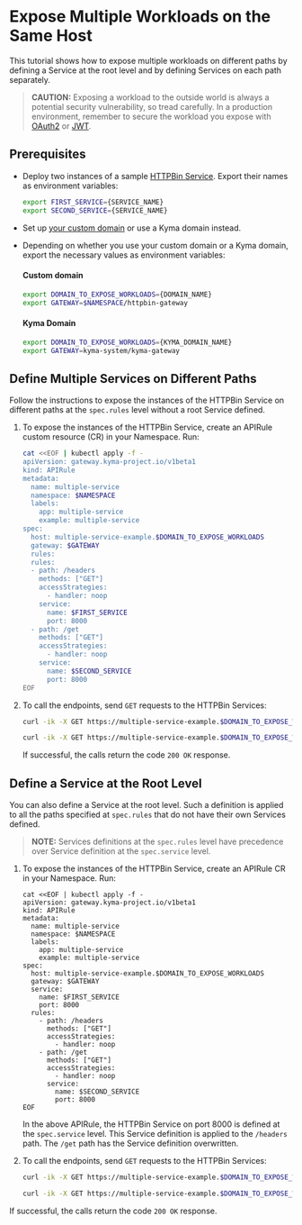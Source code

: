 # Expose Multiple Workloads on the Same Host

This tutorial shows how to expose multiple workloads on different paths by defining a Service at the root level and by defining Services on each path separately.

   > **CAUTION:** Exposing a workload to the outside world is always a potential security vulnerability, so tread carefully. In a production environment, remember to secure the workload you expose with [OAuth2](../01-50-expose-and-secure-a-workload/01-50-expose-and-secure-workload-oauth2.md) or [JWT](../01-50-expose-and-secure-a-workload/01-52-expose-and-secure-workload-jwt.md).

## Prerequisites

* Deploy two instances of a sample [HTTPBin Service](../01-00-create-workload.md). Export their names as environment variables:
  
  ```bash
  export FIRST_SERVICE={SERVICE_NAME}
  export SECOND_SERVICE={SERVICE_NAME}
  ```

* Set up [your custom domain](../01-10-setup-custom-domain-for-workload.md) or use a Kyma domain instead. 
* Depending on whether you use your custom domain or a Kyma domain, export the necessary values as environment variables:
  
    <!-- tabs:start -->
    #### Custom domain
      
    ```bash
    export DOMAIN_TO_EXPOSE_WORKLOADS={DOMAIN_NAME}
    export GATEWAY=$NAMESPACE/httpbin-gateway
    ```
    #### Kyma Domain

    ```bash
    export DOMAIN_TO_EXPOSE_WORKLOADS={KYMA_DOMAIN_NAME}
    export GATEWAY=kyma-system/kyma-gateway
    ```
    <!-- tabs:end --> 

## Define Multiple Services on Different Paths

Follow the instructions to expose the instances of the HTTPBin Service on different paths at the `spec.rules` level without a root Service defined.

1. To expose the instances of the HTTPBin Service, create an APIRule custom resource (CR) in your Namespace. Run:

    ```bash
    cat <<EOF | kubectl apply -f -
    apiVersion: gateway.kyma-project.io/v1beta1
    kind: APIRule
    metadata:
      name: multiple-service
      namespace: $NAMESPACE
      labels:
        app: multiple-service
        example: multiple-service
    spec:
      host: multiple-service-example.$DOMAIN_TO_EXPOSE_WORKLOADS
      gateway: $GATEWAY
      rules:
      rules:
      - path: /headers
        methods: ["GET"]
        accessStrategies:
          - handler: noop
        service:
          name: $FIRST_SERVICE
          port: 8000
      - path: /get
        methods: ["GET"]
        accessStrategies:
          - handler: noop
        service:
          name: $SECOND_SERVICE
          port: 8000
    EOF
    ```

2. To call the endpoints, send `GET` requests to the HTTPBin Services:

    ```bash
    curl -ik -X GET https://multiple-service-example.$DOMAIN_TO_EXPOSE_WORKLOADS/headers

    curl -ik -X GET https://multiple-service-example.$DOMAIN_TO_EXPOSE_WORKLOADS/get 
    ```
    If successful, the calls return the code `200 OK` response.

## Define a Service at the Root Level

You can also define a Service at the root level. Such a definition is applied to all the paths specified at `spec.rules` that do not have their own Services defined.
 
 > **NOTE:** Services definitions at the `spec.rules` level have precedence over Service definition at the `spec.service` level.

1. To expose the instances of the HTTPBin Service, create an APIRule CR in your Namespace. Run:

    ```shell
    cat <<EOF | kubectl apply -f -
    apiVersion: gateway.kyma-project.io/v1beta1
    kind: APIRule
    metadata:
      name: multiple-service
      namespace: $NAMESPACE
      labels:
        app: multiple-service
        example: multiple-service
    spec:
      host: multiple-service-example.$DOMAIN_TO_EXPOSE_WORKLOADS
      gateway: $GATEWAY
      service:
        name: $FIRST_SERVICE
        port: 8000
      rules:
        - path: /headers
          methods: ["GET"]
          accessStrategies:
            - handler: noop
        - path: /get
          methods: ["GET"]
          accessStrategies:
            - handler: noop
          service:
            name: $SECOND_SERVICE
            port: 8000
    EOF
    ```
    In the above APIRule, the HTTPBin Service on port 8000 is defined at the `spec.service` level. This Service definition is applied to the `/headers` path. The `/get` path has the Service definition overwritten.

1. To call the endpoints, send `GET` requests to the HTTPBin Services:

    ```bash
    curl -ik -X GET https://multiple-service-example.$DOMAIN_TO_EXPOSE_WORKLOADS/headers

    curl -ik -X GET https://multiple-service-example.$DOMAIN_TO_EXPOSE_WORKLOADS/get 
    ```
  If successful, the calls return the code `200 OK` response.